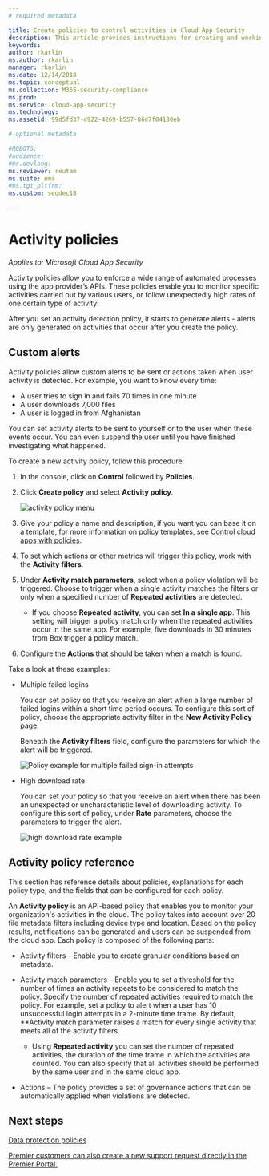 ```yaml
---
# required metadata

title: Create policies to control activities in Cloud App Security
description: This article provides instructions for creating and working with activity policies.
keywords:
author: rkarlin
ms.author: rkarlin
manager: rkarlin
ms.date: 12/14/2018
ms.topic: conceptual
ms.collection: M365-security-compliance
ms.prod:
ms.service: cloud-app-security
ms.technology:
ms.assetid: 99d5fd37-d922-4269-b557-86d7f84180eb

# optional metadata

#ROBOTS:
#audience:
#ms.devlang:
ms.reviewer: reutam
ms.suite: ems
#ms.tgt_pltfrm:
ms.custom: seodec18

---
```

# Activity policies

*Applies to: Microsoft Cloud App Security*

Activity policies allow you to enforce a wide range of automated processes using the app provider’s APIs. These policies enable you to monitor specific activities carried out by various users, or follow unexpectedly high rates of one certain type of activity.  
  
After you set an activity detection policy, it starts to generate alerts - alerts are only generated on activities that occur after you create the policy.
  
  
## Custom alerts  

Activity policies allow custom alerts to be sent or actions taken when user activity is detected. For example, you want to know every time:

- A user tries to sign in and fails 70 times in one minute
- A user downloads 7,000 files
- A user is logged in from Afghanistan

You can set activity alerts to be sent to yourself or to the user when these events occur. You can even suspend the user until you have finished investigating what happened.  
  
To create a new activity policy, follow this procedure:  
  
1. In the console, click on **Control** followed by **Policies**.  
  
2. Click **Create policy** and select **Activity policy**.  
  
     ![activity policy menu](./media/activity-policy-menu.png "activity policy menu")  
  
3. Give your policy a name and description, if you want you can base it on a template, for more information on policy templates, see [Control cloud apps with policies](control-cloud-apps-with-policies.md).  
  
4. To set which actions or other metrics will trigger this policy, work with the **Activity filters**.  
  
5. Under **Activity match parameters**, select when a policy violation will be triggered. Choose to trigger when a single activity matches the filters or only when a specified number of **Repeated activities** are detected.  
    - If you choose **Repeated activity**, you can set **In a single app**. This setting will trigger a policy match only when the repeated activities occur in the same app. For example, five downloads in 30 minutes from Box trigger a policy match.  
  
6. Configure the **Actions** that should be taken when a match is found.  
  
Take a look at these examples:  
  
- Multiple failed logins  
  
     You can set policy so that you receive an alert when a large number of failed logins within a short time period occurs. To configure this sort of policy, choose the appropriate activity filter in the **New Activity Policy** page.  
  
     Beneath the **Activity filters** field, configure the parameters for which the alert will be triggered.  
  
     ![Policy example for multiple failed sign-in attempts](./media/multiple-failed-log-on-attempts-policy-example.png "multiple failed log on attempts policy example")  
  
- High download rate  
  
     You can set your policy so that you receive an alert when there has been an unexpected or uncharacteristic level of downloading activity. To configure this sort of policy, under **Rate** parameters, choose the parameters to trigger the alert.  
  
     ![high download rate example](./media/high-download-rate-example.png "high download rate example")  
  
  
## Activity policy reference  

This section has reference details about policies, explanations for each policy type, and the fields that can be configured for each policy.  
  
An **Activity policy** is an API-based policy that enables you to monitor your organization's activities in the cloud. The policy takes into account over 20 file metadata filters including device type and location. Based on the policy results, notifications can be generated and users can be suspended from the cloud app.
Each policy is composed of the following parts:  
  
- Activity filters – Enable you to create granular conditions based on metadata.  
  
- Activity match parameters – Enable you to set a threshold for the number of times an activity repeats to be considered to match the policy.  Specify the number of repeated activities required to match the policy. For example, set a policy to alert when a user has 10 unsuccessful login attempts in a 2-minute time frame. By default, **Activity match parameter raises a match for every single activity that meets all of the activity filters.

  - Using **Repeated activity** you can set the number of repeated activities, the duration of the time frame in which the activities are counted. You can also specify that all activities should be performed by the same user and in the same cloud app.  
  
  
- Actions – The policy provides a set of governance actions that can be automatically applied when violations are detected.  
  
## Next steps
  
[Data protection policies](data-protection-policies.md)

[Premier customers can also create a new support request directly in the Premier Portal.](https://premier.microsoft.com/)  
  
